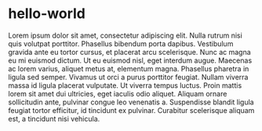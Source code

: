 # hello-world

Lorem ipsum dolor sit amet, consectetur adipiscing elit. Nulla rutrum nisi quis volutpat porttitor. Phasellus bibendum porta dapibus. Vestibulum gravida ante eu tortor cursus, et placerat arcu scelerisque. Nunc ac magna eu mi euismod dictum. Ut eu euismod nisl, eget interdum augue. Maecenas ac lorem varius, aliquet metus at, elementum magna. Phasellus pharetra in ligula sed semper. Vivamus ut orci a purus porttitor feugiat. Nullam viverra massa id ligula placerat vulputate. Ut viverra tempus luctus. Proin mattis lorem sit amet dui ultricies, eget iaculis odio aliquet. Aliquam ornare sollicitudin ante, pulvinar congue leo venenatis a. Suspendisse blandit ligula feugiat tortor efficitur, id tincidunt ex pulvinar. Curabitur scelerisque aliquam est, a tincidunt nisi vehicula.
